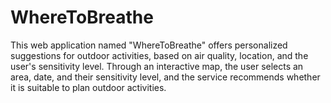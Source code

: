 # WhereToBreathe
This web application named "WhereToBreathe" offers personalized suggestions for outdoor activities, based on air quality, location, and the user's sensitivity level. Through an interactive map, the user selects an area, date, and their sensitivity level, and the service recommends whether it is suitable to plan outdoor activities.
